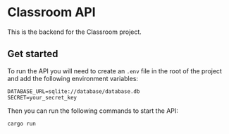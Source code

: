 # Classroom API
This is the backend for the Classroom project.

## Get started
To run the API you will need to create an `.env` file in the root of the project and add the following environment variables:

```env
DATABASE_URL=sqlite://database/database.db
SECRET=your_secret_key
```

Then you can run the following commands to start the API:

```rust
cargo run
```

